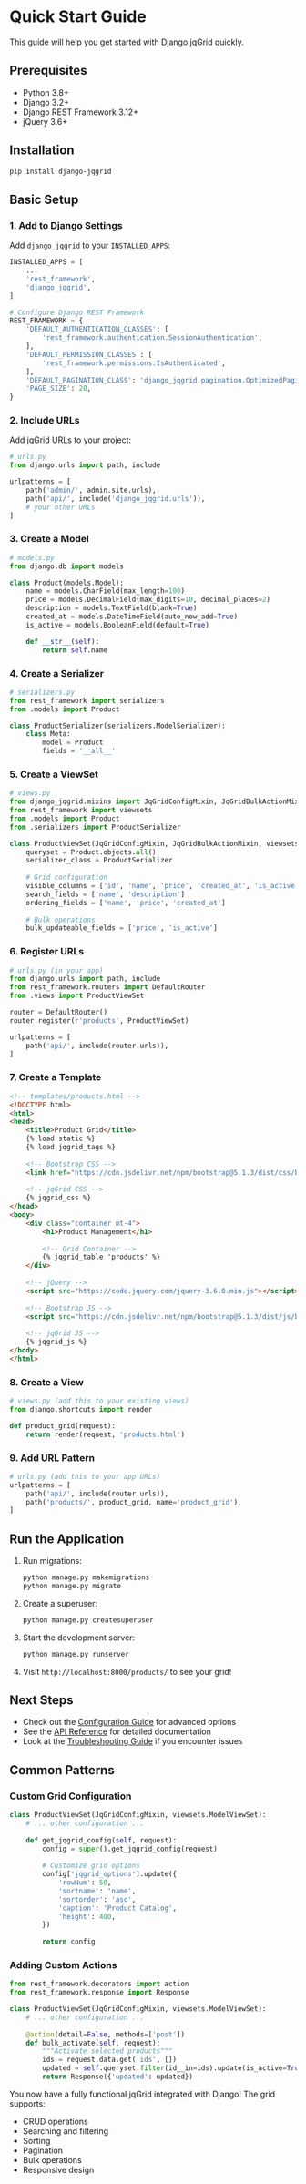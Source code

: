 # Quick Start Guide

This guide will help you get started with Django jqGrid quickly.

## Prerequisites

- Python 3.8+
- Django 3.2+
- Django REST Framework 3.12+
- jQuery 3.6+

## Installation

```bash
pip install django-jqgrid
```

## Basic Setup

### 1. Add to Django Settings

Add `django_jqgrid` to your `INSTALLED_APPS`:

```python
INSTALLED_APPS = [
    ...
    'rest_framework',
    'django_jqgrid',
]

# Configure Django REST Framework
REST_FRAMEWORK = {
    'DEFAULT_AUTHENTICATION_CLASSES': [
        'rest_framework.authentication.SessionAuthentication',
    ],
    'DEFAULT_PERMISSION_CLASSES': [
        'rest_framework.permissions.IsAuthenticated',
    ],
    'DEFAULT_PAGINATION_CLASS': 'django_jqgrid.pagination.OptimizedPaginator',
    'PAGE_SIZE': 20,
}
```

### 2. Include URLs

Add jqGrid URLs to your project:

```python
# urls.py
from django.urls import path, include

urlpatterns = [
    path('admin/', admin.site.urls),
    path('api/', include('django_jqgrid.urls')),
    # your other URLs
]
```

### 3. Create a Model

```python
# models.py
from django.db import models

class Product(models.Model):
    name = models.CharField(max_length=100)
    price = models.DecimalField(max_digits=10, decimal_places=2)
    description = models.TextField(blank=True)
    created_at = models.DateTimeField(auto_now_add=True)
    is_active = models.BooleanField(default=True)

    def __str__(self):
        return self.name
```

### 4. Create a Serializer

```python
# serializers.py
from rest_framework import serializers
from .models import Product

class ProductSerializer(serializers.ModelSerializer):
    class Meta:
        model = Product
        fields = '__all__'
```

### 5. Create a ViewSet

```python
# views.py
from django_jqgrid.mixins import JqGridConfigMixin, JqGridBulkActionMixin
from rest_framework import viewsets
from .models import Product
from .serializers import ProductSerializer

class ProductViewSet(JqGridConfigMixin, JqGridBulkActionMixin, viewsets.ModelViewSet):
    queryset = Product.objects.all()
    serializer_class = ProductSerializer
    
    # Grid configuration
    visible_columns = ['id', 'name', 'price', 'created_at', 'is_active']
    search_fields = ['name', 'description']
    ordering_fields = ['name', 'price', 'created_at']
    
    # Bulk operations
    bulk_updateable_fields = ['price', 'is_active']
```

### 6. Register URLs

```python
# urls.py (in your app)
from django.urls import path, include
from rest_framework.routers import DefaultRouter
from .views import ProductViewSet

router = DefaultRouter()
router.register(r'products', ProductViewSet)

urlpatterns = [
    path('api/', include(router.urls)),
]
```

### 7. Create a Template

```html
<!-- templates/products.html -->
<!DOCTYPE html>
<html>
<head>
    <title>Product Grid</title>
    {% load static %}
    {% load jqgrid_tags %}
    
    <!-- Bootstrap CSS -->
    <link href="https://cdn.jsdelivr.net/npm/bootstrap@5.1.3/dist/css/bootstrap.min.css" rel="stylesheet">
    
    <!-- jqGrid CSS -->
    {% jqgrid_css %}
</head>
<body>
    <div class="container mt-4">
        <h1>Product Management</h1>
        
        <!-- Grid Container -->
        {% jqgrid_table 'products' %}
    </div>
    
    <!-- jQuery -->
    <script src="https://code.jquery.com/jquery-3.6.0.min.js"></script>
    
    <!-- Bootstrap JS -->
    <script src="https://cdn.jsdelivr.net/npm/bootstrap@5.1.3/dist/js/bootstrap.bundle.min.js"></script>
    
    <!-- jqGrid JS -->
    {% jqgrid_js %}
</body>
</html>
```

### 8. Create a View

```python
# views.py (add this to your existing views)
from django.shortcuts import render

def product_grid(request):
    return render(request, 'products.html')
```

### 9. Add URL Pattern

```python
# urls.py (add this to your app URLs)
urlpatterns = [
    path('api/', include(router.urls)),
    path('products/', product_grid, name='product_grid'),
]
```

## Run the Application

1. Run migrations:
   ```bash
   python manage.py makemigrations
   python manage.py migrate
   ```

2. Create a superuser:
   ```bash
   python manage.py createsuperuser
   ```

3. Start the development server:
   ```bash
   python manage.py runserver
   ```

4. Visit `http://localhost:8000/products/` to see your grid!

## Next Steps

- Check out the [Configuration Guide](configuration.md) for advanced options
- See the [API Reference](api_reference.md) for detailed documentation
- Look at the [Troubleshooting Guide](troubleshooting.md) if you encounter issues

## Common Patterns

### Custom Grid Configuration

```python
class ProductViewSet(JqGridConfigMixin, viewsets.ModelViewSet):
    # ... other configuration ...
    
    def get_jqgrid_config(self, request):
        config = super().get_jqgrid_config(request)
        
        # Customize grid options
        config['jqgrid_options'].update({
            'rowNum': 50,
            'sortname': 'name',
            'sortorder': 'asc',
            'caption': 'Product Catalog',
            'height': 400,
        })
        
        return config
```

### Adding Custom Actions

```python
from rest_framework.decorators import action
from rest_framework.response import Response

class ProductViewSet(JqGridConfigMixin, viewsets.ModelViewSet):
    # ... other configuration ...
    
    @action(detail=False, methods=['post'])
    def bulk_activate(self, request):
        """Activate selected products"""
        ids = request.data.get('ids', [])
        updated = self.queryset.filter(id__in=ids).update(is_active=True)
        return Response({'updated': updated})
```

You now have a fully functional jqGrid integrated with Django! The grid supports:
- CRUD operations
- Searching and filtering
- Sorting
- Pagination
- Bulk operations
- Responsive design
